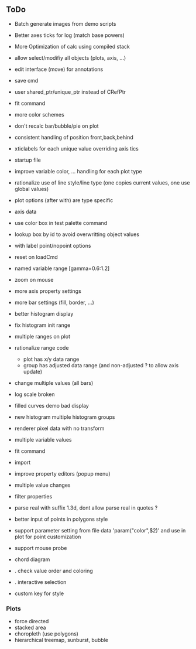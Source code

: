 ## ToDo

  + Batch generate images from demo scripts

  + Better axes ticks for log (match base powers)
  + More Optimization of calc using compiled stack
  + allow select/modifiy all objects (plots, axis, ...)
  + edit interface (move) for annotations
  + save cmd
  + user shared_ptr/unique_ptr instead of CRefPtr
  + fit command
  + more color schemes
  + don't recalc bar/bubble/pie on plot
  + consistent handling of position front,back,behind
  + xticlabels for each unique value overriding axis tics
  + startup file
  + improve variable color, ... handling for each plot type
  + rationalize use of line style/line type (one copies current values, one use global values)
  + plot options (after with) are type specific
  + axis data
  + use color box in test palette command
  + lookup box by id to avoid overwritting object values
  + with label point/nopoint options
  + reset on loadCmd
  + named variable range [gamma=0.6:1.2]
  + zoom on mouse

  + more axis property settings
  + more bar settings (fill, border, ...)
  + better histogram display
  + fix histogram init range
  + multiple ranges on plot

  + rationalize range code
    + plot has x/y data range
    + group has adjusted data range (and non-adjusted ? to allow axis update)

  + change multiple values (all bars)

  + log scale broken
  + filled curves demo bad display

  + new histogram multiple histogram groups

  + renderer pixel data with no transform

  + multiple variable values

  + fit command
  + import

  + improve property editors (popup menu)
  + multiple value changes
  + filter properties

  + parse real with suffix 1.3d, dont allow parse real in quotes ?

  + better input of points in polygons style

  + support parameter setting from file data 'param("color",$2)' and use in plot for point customization

  + support mouse probe

  + chord diagram
  + . check value order and coloring
  + . interactive selection

  + custom key for style

### Plots
 + force directed
 + stacked area
 + choropleth (use polygons)
 + hierarchical treemap, sunburst, bubble
